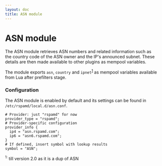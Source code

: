 ```yaml
---
layout: doc
title: ASN module
---
```


# ASN module

The ASN module retrieves ASN numbers and related information such as the country code of the ASN owner and the IP's announced subnet. These details are then made available to other plugins as mempool variables.

The module exports `asn`, `country` and `ipnet`<sup>[1](#fn)</sup> as mempool variables available from Lua after prefilters stage.

### Configuration

The ASN module is enabled by default and its settings can be found in `/etc/rspamd/local.d/asn.conf`.

~~~ucl
# Provider: just "rspamd" for now
provider_type = "rspamd";
# Provider-specific configuration
provider_info {
  ip4 = "asn.rspamd.com";
  ip6 = "asn6.rspamd.com";
}
# If defined, insert symbol with lookup results
symbol = "ASN";
~~~

<a name="fn"><sup>1:</sup></a> till version 2.0 as it is a dup of ASN
